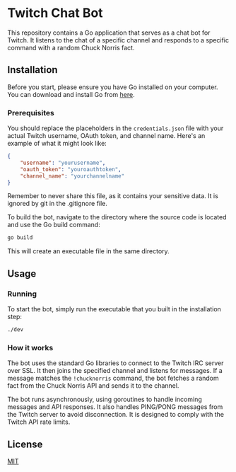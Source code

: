# Twitch Chat Bot
This repository contains a Go application that serves as a chat bot for Twitch. It listens to the chat of a specific 
channel and responds to a specific command with a random Chuck Norris fact.

## Installation
Before you start, please ensure you have Go installed on your computer. You can download and install Go from 
[here](https://go.dev/dl/).

### Prerequisites
You should replace the placeholders in the `credentials.json` file with your actual Twitch username, OAuth token, and 
channel name. Here's an example of what it might look like:

```json
{
    "username": "yourusername",
    "oauth_token": "youroauthtoken",
    "channel_name": "yourchannelname"
}
```
Remember to never share this file, as it contains your sensitive data. It is ignored by git in the .gitignore file.

To build the bot, navigate to the directory where the source code is located and use the Go build command:

```bash
go build
```
This will create an executable file in the same directory.
## Usage
### Running
To start the bot, simply run the executable that you built in the installation step:

```bash
./dev
```

### How it works
The bot uses the standard Go libraries to connect to the Twitch IRC server over SSL. It then joins the specified 
channel and listens for messages. If a message matches the `!chucknorris` command, the bot fetches a random fact from 
the Chuck Norris API and sends it to the channel.

The bot runs asynchronously, using goroutines to handle incoming messages and API responses. It also 
handles PING/PONG messages from the Twitch server to avoid disconnection. It is designed to comply with the Twitch API 
rate limits.


## License

[MIT](LICENSE)